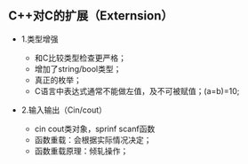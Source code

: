 ## C++对C的扩展（Externsion）   
  - 1.类型增强  
    - 和C比较类型检查更严格；  
    - 增加了string/bool类型；  
    - 真正的枚举；
    - C语言中表达式通常不能做左值，及不可被赋值；(a=b)=10;  
   
  - 2.输入输出（Cin/cout）  
    - cin cout类对象，sprinf scanf函数  
    - 函数重载：会根据实际情况决定；
    - 函数重载原理：倾轧操作；  
